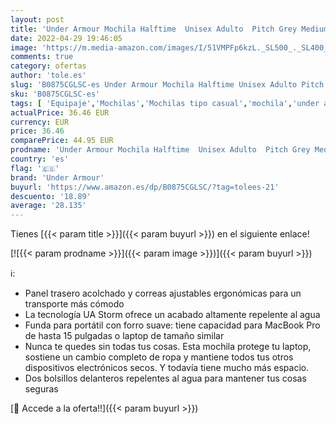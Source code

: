 ```yaml
---
layout: post
title: 'Under Armour Mochila Halftime  Unisex Adulto  Pitch Grey Medium Heather/Black/Black  012   Talla única'
date: 2022-04-29 19:46:05
image: 'https://m.media-amazon.com/images/I/51VMPFp6kzL._SL500_._SL400_.jpg'
comments: true
category: ofertas
author: 'tole.es'
slug: 'B0875CGLSC-es Under Armour Mochila Halftime Unisex Adulto Pitch Grey...'
sku: 'B0875CGLSC-es'
tags: [ 'Equipaje','Mochilas','Mochilas tipo casual','mochila','under armour','🇪🇸', ]
actualPrice: 36.46 EUR
currency: EUR
price: 36.46
comparePrice: 44.95 EUR
prodname: 'Under Armour Mochila Halftime  Unisex Adulto  Pitch Grey Medium Heather/Black/Black  012   Talla única'
country: 'es'
flag: '🇪🇸'
brand: 'Under Armour'
buyurl: 'https://www.amazon.es/dp/B0875CGLSC/?tag=tolees-21'
descuento: '18.89'
average: '28.135'
---
```


Tienes [{{< param title >}}]({{< param buyurl >}}) en el siguiente enlace!

[![{{< param prodname >}}]({{< param image >}})]({{< param buyurl >}})

ℹ️:

- Panel trasero acolchado y correas ajustables ergonómicas para un transporte más cómodo
- La tecnología UA Storm ofrece un acabado altamente repelente al agua
- Funda para portátil con forro suave: tiene capacidad para MacBook Pro de hasta 15 pulgadas o laptop de tamaño similar
- Nunca te quedes sin todas tus cosas. Esta mochila protege tu laptop, sostiene un cambio completo de ropa y mantiene todos tus otros dispositivos electrónicos secos. Y todavía tiene mucho más espacio.
- Dos bolsillos delanteros repelentes al agua para mantener tus cosas seguras

[🛒 Accede a la oferta!!]({{< param buyurl >}})
